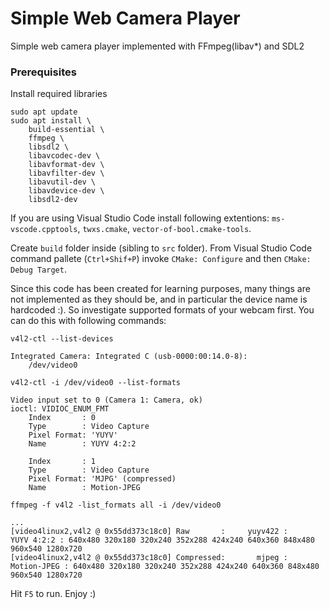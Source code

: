 # Simple Web Camera Player

Simple web camera player implemented with FFmpeg(libav*) and SDL2

### Prerequisites

Install required libraries
```
sudo apt update
sudo apt install \
    build-essential \
    ffmpeg \
    libsdl2 \
    libavcodec-dev \
    libavformat-dev \
    libavfilter-dev \
    libavutil-dev \
    libavdevice-dev \
    libsdl2-dev
```

If you are using Visual Studio Code install following extentions: `ms-vscode.cpptools`, `twxs.cmake`, `vector-of-bool.cmake-tools`.

Create `build` folder inside (sibling to `src` folder). From Visual Studio Code command pallete (`Ctrl+Shif+P`) invoke `CMake: Configure` and then `CMake: Debug Target`.

Since this code has been created for learning purposes, many things are not implemented as they should be, and in particular the device name is hardcoded :). So investigate supported formats of your webcam first. You can do this with following commands:

```
v4l2-ctl --list-devices

Integrated Camera: Integrated C (usb-0000:00:14.0-8):
	/dev/video0
```

```
v4l2-ctl -i /dev/video0 --list-formats

Video input set to 0 (Camera 1: Camera, ok)
ioctl: VIDIOC_ENUM_FMT
	Index       : 0
	Type        : Video Capture
	Pixel Format: 'YUYV'
	Name        : YUYV 4:2:2

	Index       : 1
	Type        : Video Capture
	Pixel Format: 'MJPG' (compressed)
	Name        : Motion-JPEG
```

```
ffmpeg -f v4l2 -list_formats all -i /dev/video0

...
[video4linux2,v4l2 @ 0x55dd373c18c0] Raw       :     yuyv422 :           YUYV 4:2:2 : 640x480 320x180 320x240 352x288 424x240 640x360 848x480 960x540 1280x720
[video4linux2,v4l2 @ 0x55dd373c18c0] Compressed:       mjpeg :          Motion-JPEG : 640x480 320x180 320x240 352x288 424x240 640x360 848x480 960x540 1280x720
```

Hit `F5` to run. Enjoy :)